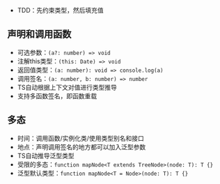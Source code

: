 - TDD：先约束类型，然后填充值

## 声明和调用函数

- 可选参数：`(a?: number) => void`
- 注解this类型：`(this: Date) => void`
- 返回值类型：`(a: number): void => console.log(a)`
- 调用签名：`(a: number, b: number) => number`
- TS自动根据上下文对值进行类型推导
- 支持多函数签名，即函数重载

## 多态

- 时间：调用函数/实例化类/使用类型别名和接口
- 地点：声明调用签名的地方都可以加入泛型参数
- TS自动推导泛型类型
- 受限的多态：`function mapNode<T extends TreeNode>(node: T): T {}`
- 泛型默认类型：`function mapNode<T = Node>(node: T): T {}`
